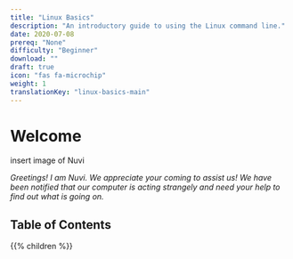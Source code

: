 ```yaml
---
title: "Linux Basics"
description: "An introductory guide to using the Linux command line."
date: 2020-07-08
prereq: "None"
difficulty: "Beginner"
download: ""
draft: true
icon: "fas fa-microchip"
weight: 1
translationKey: "linux-basics-main"
---
```


# Welcome

insert image of Nuvi

*Greetings! I am Nuvi. We appreciate your coming to assist us!
We have been notified that our computer is acting strangely and need your help to find out what is going on.*

## Table of Contents

{{% children %}}